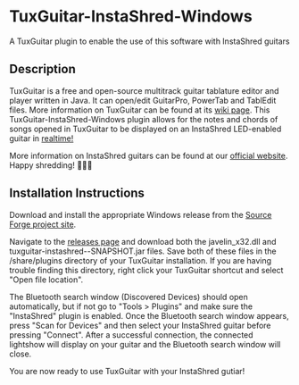 # TuxGuitar-InstaShred-Windows
A TuxGuitar plugin to enable the use of this software with InstaShred guitars

## Description
TuxGuitar is a free and open-source multitrack guitar tablature editor and player written in Java. It can open/edit GuitarPro, PowerTab and TablEdit files. More information on TuxGuitar can be found at its [wiki page](https://en.wikipedia.org/wiki/TuxGuitar). This TuxGuitar-InstaShred-Windows plugin allows for the notes and chords of songs opened in TuxGuitar to be displayed on an InstaShred LED-enabled guitar in [realtime!](https://www.youtube.com/watch?v=LtRkjv9bZKI) 

More information on InstaShred guitars can be found at our [official website](https://www.instashred.com.au/). Happy shredding! 🎸🎼🎵

## Installation Instructions
Download and install the appropriate Windows release from the [Source Forge project site](https://sourceforge.net/projects/tuxguitar/files/TuxGuitar/).

Navigate to the [releases page](https://github.com/InstaShred/TuxGuitar-InstaShred-Windows/releases) and download both the javelin_x32.dll and tuxguitar-instashred--SNAPSHOT.jar files. Save both of these files in the /share/plugins directory of your TuxGuitar installation. If you are having trouble finding this directory, right click your TuxGuitar shortcut and select "Open file location".

The Bluetooth search window (Discovered Devices) should open automatically, but if not go to "Tools > Plugins" and make sure the "InstaShred" plugin is enabled. Once the Bluetooth search window appears, press "Scan for Devices" and then select your InstaShred guitar before pressing "Connect". After a successful connection, the connected lightshow will display on your guitar and the Bluetooth search window will close. 

You are now ready to use TuxGuitar with your InstaShred gutiar!
